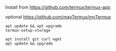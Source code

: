 Install from https://github.com/termux/termux-app


optional
https://github.com/mayTermux/myTermux

```console
apt update && apt upgrade
termux-setup-storage
```
```console
apt install git curl wget 
apt update && upgrade
```
